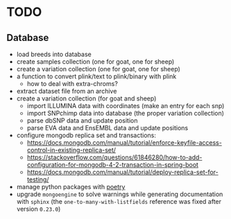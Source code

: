 
TODO
====

Database
--------

* load breeds into database
* create samples collection (one for goat, one for sheep)
* create a variation collection (one for goat, one for sheep)
* a function to convert plink/text to plink/binary with plink
  - how to deal with extra-chroms?
* extract dataset file from an archive
* create a variation collection (for goat and sheep)
  - import ILLUMINA data with coordinates (make an entry for each snp)
  - import SNPchimp data into database (the proper variation collection)
  - parse dbSNP data and update position
  - parse EVA data and EnsEMBL data and update positions
* configure mongodb replica set and transactions:
  - https://docs.mongodb.com/manual/tutorial/enforce-keyfile-access-control-in-existing-replica-set/
  - https://stackoverflow.com/questions/61846280/how-to-add-configuration-for-mongodb-4-2-transaction-in-spring-boot
  - https://docs.mongodb.com/manual/tutorial/deploy-replica-set-for-testing/
* manage python packages with [poetry](https://python-poetry.org/)
* upgrade `mongoengine` to solve warnings while generating documentation with `sphinx`
  (the `one-to-many-with-listfields` reference was fixed after version `0.23.0`)
